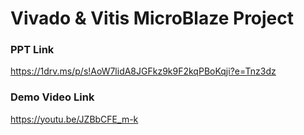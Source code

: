 # Vivado & Vitis MicroBlaze Project

### PPT Link
https://1drv.ms/p/s!AoW7lidA8JGFkz9k9F2kqPBoKqji?e=Tnz3dz

### Demo Video Link
https://youtu.be/JZBbCFE_m-k
